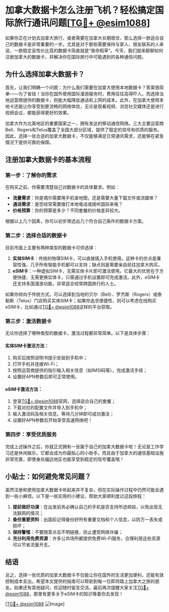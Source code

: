 # 加拿大数据卡怎么注册飞机？轻松搞定国际旅行通讯问题[[TG💪+ @esim1088](https://t.me/s/esim1088)]

如果你正在计划去加拿大旅行，或者需要在加拿大长期居住，那么选择一款适合自己的数据卡是非常重要的一步。尤其是对于那些需要保持与家人、朋友联系的人来说，一款稳定且性价比高的数据卡简直就是“救命稻草”。今天，我们就来聊聊如何注册加拿大的数据卡，并解决你在国际旅行中可能遇到的各种通信问题。

## 为什么选择加拿大数据卡？

首先，让我们明确一个问题：为什么我们需要在加拿大使用本地数据卡？答案很简单——为了省钱！当你在国外使用国际漫游服务时，费用往往高得吓人。而选择当地运营商提供的数据卡，则能大幅降低通话和上网的成本。此外，在加拿大使用本地卡还能让你享受到更流畅的网络体验，无论是观看视频、浏览社交媒体还是进行视频会议，都能获得更好的效果。

加拿大作为北美地区的重要国家之一，拥有发达的移动通信网络。三大主要运营商Bell、Rogers和Telus覆盖了全国大部分区域，提供了稳定的信号和优质的服务。因此，选择一张合适的加拿大数据卡，不仅能够满足日常通讯需求，还能够在紧急情况下提供可靠的保障。

## 注册加拿大数据卡的基本流程

### 第一步：了解你的需求

在购买之前，你需要清楚自己对数据卡的具体要求。例如：
- **流量需求**：你是偶尔需要用手机查地图，还是需要大量下载文件或流媒体？
- **通话需求**：是否经常需要拨打本地电话或接听国际来电？
- **价格预算**：你的预算是多少？不同套餐的价格差异较大。
  
根据以上几个因素，你可以初步筛选出几个符合自己条件的数据卡方案。

### 第二步：选择合适的数据卡

目前市面上主要有两种类型的数据卡可供选择：
1. **实体SIM卡**：传统的物理SIM卡，可以直接插入手机使用。这种卡的优点是兼容性强，几乎所有智能手机都可以支持；缺点则是需要亲自前往加拿大购买。
2. **eSIM卡**：一种虚拟SIM卡，无需实体卡片即可激活使用。它最大的优势在于方便快捷，无需更换实体卡，只需通过手机设置即可完成激活。此外，eSIM卡还支持多国漫游功能，非常适合经常跨国旅行的人士。

如果你倾向于传统方式，可以选择到当地的贝尔（Bell）、罗杰斯（Rogers）或泰勒斯（Telus）门店购买实体SIM卡；如果你追求便捷性，则可以考虑在线购买eSIM卡，比如通过[TG💪+ @esim1088](https://t.me/s/esim1088)这样的平台获取。

### 第三步：激活数据卡

无论你选择了哪种类型的数据卡，激活过程都非常简单。以下是具体步骤：

#### 实体SIM卡激活方法：
1. 购买后按照说明书提示安装到手机中；
2. 打开手机并连接Wi-Fi；
3. 按照运营商提供的指引输入相关信息（如IMSI码等），完成激活手续；
4. 设置好APN参数后即可正常使用。

#### eSIM卡激活方法：
1. 登录[TG💪+ @esim1088](https://t.me/s/esim1088)官网，选择适合自己的套餐；
2. 下载对应的配置文件并导入到手机中；
3. 输入激活码及相关信息，等待几分钟即可成功激活；
4. 设置好APN参数后开始享受高速网络吧！

### 第四步：享受优质服务

完成上述操作之后，你就正式拥有一张属于自己的加拿大数据卡啦！无论是工作学习还是休闲娱乐，它都会成为你最贴心的小助手。而且由于加拿大的通信基础设施非常完善，即使身处偏远地区也能享受到稳定的信号覆盖哦！

## 小贴士：如何避免常见问题？

虽然注册和使用加拿大数据卡听起来并不复杂，但在实际操作过程中仍然可能会遇到一些小麻烦。以下是一些实用的小建议，帮助大家顺利度过这段旅程：

1. **提前做好功课**：在出发前务必确认自己的手机是否支持所选频段，以免出现无法联网的情况；
2. **备份重要资料**：出国前记得备份好所有重要文档和个人信息，以防万一丢失或损坏；
3. **保持警惕**：不要随意点击不明链接，防止遭受网络诈骗；
4. **充分利用免费资源**：许多公共场所都提供免费Wi-Fi服务，合理利用这些资源可以节省流量开支。

## 结语

总之，选择一张优质的加拿大数据卡不仅能让你在国外的生活更加便利，还能有效控制成本支出。希望本文提供的指南可以帮助到每一位即将踏上加拿大之旅的朋友。如果还有其他疑问，欢迎随时留言交流。最后再次提醒大家关注[TG💪+ @esim1088](https://t.me/s/esim1088)，那里有更多关于eSIM卡的知识等着你去发现！

[[TG💪+ @esim1088](https://t.me/s/esim1088) ![Image](https://i.postimg.cc/4NQfJmqS/Snipaste-2025-05-13-00-14-12.png)]